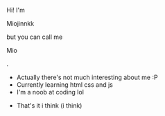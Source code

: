 Hi! I'm <p>Miojinnkk</p> but you can call me <p>Mio</p>.
- Actually there's not much interesting about me :P
- Currently learning html css and js
- I'm a noob at coding lol
<style>
  p {
    text-color: yellow;
  }
</style>
- That's it i think (i think)








<!--- What am i...

...

Oh

Reading this too? Ok. ---!>
